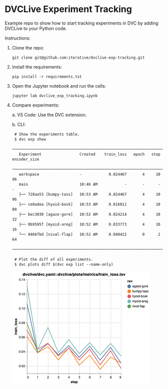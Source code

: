 # DVCLive Experiment Tracking

Example repo to show how to start tracking experiments in DVC by adding DVCLive to your Python code.

Instructions:

1. Clone the repo:

    ```
    git clone git@github.com:iterative/dvclive-exp-tracking.git
    ```

2. Install the requirements:

    ```
    pip install -r requirements.txt
    ```

3. Open the Jupyter notebook and run the cells:

    ```
    jupyter lab dvclive_exp_tracking.ipynb
    ```

4. Compare experiments:

    a. VS Code: Use the DVC extension.

    b. CLI:

        # Show the experiments table.
        $ dvc exp show
         ────────────────────────────────────────────────────────────────────────────────
          Experiment                 Created    train_loss   epoch   step   encoder_size
         ────────────────────────────────────────────────────────────────────────────────
          workspace                  -            0.024467       4     10   96
          main                       10:46 AM            -       -      -   -
          ├── 728aa53 [bumpy-tass]   10:53 AM     0.024467       4     10   96
          ├── ce8adea [hyoid-bosk]   10:53 AM     0.016811       4     10   80
          ├── bec3030 [agaze-gore]   10:52 AM     0.024214       4     10   32
          ├── 0b9595f [myoid-areg]   10:52 AM     0.033773       4     10   16
          └── 8466fbd [nival-flap]   10:52 AM     0.040422       0      2   64
         ────────────────────────────────────────────────────────────────────────────────

        # Plot the diff of all experiments.
        $ dvc plots diff $(dvc exp list --name-only)

    ![plots diff](plots_diff.png)
